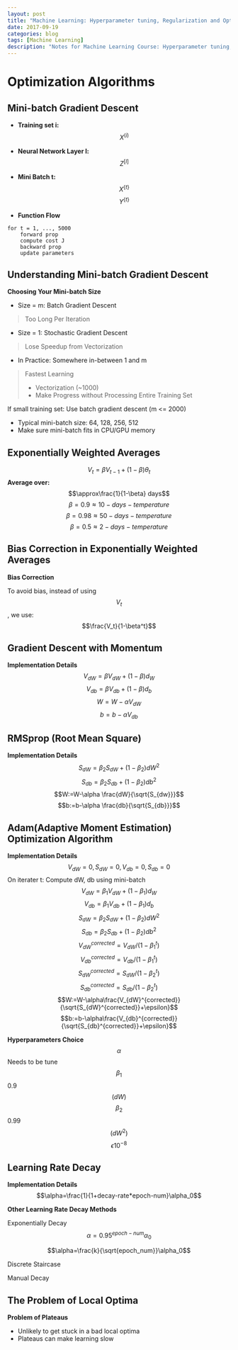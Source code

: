 ```yaml
---
layout: post
title: "Machine Learning: Hyperparameter tuning, Regularization and Optimization Week2 Notes"
date: 2017-09-19
categories: blog
tags: [Machine Learning]
description: "Notes for Machine Learning Course: Hyperparameter tuning, Regularization and Optimization"
---
```


# **Optimization Algorithms**
## **Mini-batch Gradient Descent**
- **Training set i:**
$$X^{(i)}$$
- **Neural Network Layer l:**
$$Z^{[l]}$$
- **Mini Batch t:**
$$X^{\{t\}}$$
$$Y^{\{t\}}$$

- **Function Flow**
```
for t = 1, ..., 5000
    forward prop
    compute cost J
    backward prop
    update parameters
```

## **Understanding Mini-batch Gradient Descent**
**Choosing Your Mini-batch Size**

- Size = m: Batch Gradient Descent
> Too Long Per Iteration

- Size = 1: Stochastic Gradient Descent
> Lose Speedup from Vectorization

- In Practice: Somewhere in-between 1 and m
> Fastest Learning
> - Vectorization (~1000)
> - Make Progress without Processing Entire Training Set


If small training set: Use batch gradient descent (m <= 2000)

- Typical mini-batch size: 64, 128, 256, 512
- Make sure mini-batch fits in CPU/GPU memory

## **Exponentially Weighted Averages**
$$V_t=\beta V_{t-1}+(1-\beta)\theta_t$$
**Average over:**
$$\approx\frac{1}{1-\beta} days$$
$$\beta=0.9 \approx 10-days-temperature$$
$$\beta=0.98 \approx 50-days-temperature$$
$$\beta=0.5 \approx 2-days-temperature$$

## **Bias Correction in Exponentially Weighted Averages**
**Bias Correction**

To avoid bias, instead of using $$V_t$$, we use:
$$\frac{V_t}{1-\beta^t}$$

## **Gradient Descent with Momentum**
**Implementation Details**
$$V_{dW}=\beta V_{dW}+(1-\beta)d_W$$
$$V_{db}=\beta V_{db}+(1-\beta)d_b$$
$$W=W-\alpha V_{dW}$$
$$b=b-\alpha V_{db}$$

## **RMSprop (Root Mean Square)**
**Implementation Details**
$$S_{dW}=\beta_2 S_{dW}+(1-\beta_2)dW^2$$
$$S_{db}=\beta_2 S_{db}+(1-\beta_2)db^2$$
$$W:=W-\alpha \frac{dW}{\sqrt{S_{dw}}}$$
$$b:=b-\alpha \frac{db}{\sqrt{S_{db}}}$$

## **Adam(Adaptive Moment Estimation) Optimization Algorithm**
**Implementation Details**
$$V_{dW}=0, S_{dW}=0, V_{db}=0, S_{db}=0$$
On iterater t:
Compute dW, db using mini-batch
$$V_{dW}=\beta_1 V_{dW}+(1-\beta_1)d_W$$
$$V_{db}=\beta_1 V_{db}+(1-\beta_1)d_b$$
$$S_{dW}=\beta_2 S_{dW}+(1-\beta_2)dW^2$$
$$S_{db}=\beta_2 S_{db}+(1-\beta_2)db^2$$
$$V_{dW}^{corrected}=V_{dW}/(1-\beta_1^t)$$
$$V_{db}^{corrected}=V_{db}/(1-\beta_1^t)$$
$$S_{dW}^{corrected}=S_{dW}/(1-\beta_2^t)$$
$$S_{db}^{corrected}=S_{db}/(1-\beta_2^t)$$
$$W:=W-\alpha\frac{V_{dW}^{corrected}}{\sqrt{S_{dW}^{corrected}}+\epsilon}$$
$$b:=b-\alpha\frac{V_{db}^{corrected}}{\sqrt{S_{db}^{corrected}}+\epsilon}$$

**Hyperparameters Choice**
$$\alpha$$ Needs to be tune
$$\beta_1$$ 0.9    $$(dW)$$
$$\beta_2$$ 0.99   $$(dW^2)$$
$$\epsilon 10^{-8}$$

## **Learning Rate Decay**
**Implementation Details**
$$\alpha=\frac{1}{1+decay-rate*epoch-num}\alpha_0$$

**Other Learning Rate Decay Methods**

Exponentially Decay
$$\alpha=0.95^{epoch-num}\alpha_0$$

$$\alpha=\frac{k}{\sqrt{epoch_num}}\alpha_0$$

Discrete Staircase

Manual Decay

## **The Problem of Local Optima**
**Problem of Plateaus**

- Unlikely to get stuck in a bad local optima
- Plateaus can make learning slow

